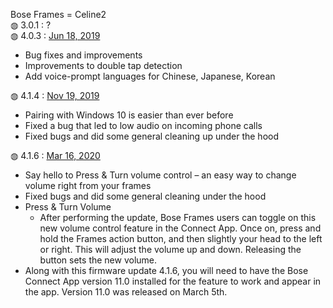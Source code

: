 Bose Frames = Celine2</br>
&#9677; 3.0.1 : ?</br>
&#9677; 4.0.3 : <a href="https://community.bose.com/t5/Bose-Frames/Bose-Frames-Firmware-update-4-0-3-June-18-2019/m-p/214236">Jun 18, 2019</a></br>
<ul>
  <li>Bug fixes and improvements</li>
  <li>Improvements to double tap detection</li>
  <li>Add voice-prompt languages for Chinese, Japanese, Korean</li>
</ul>
&#9677; 4.1.4 : <a href="https://community.bose.com/t5/Bose-Frames/Bose-Frames-Firmware-Update-4-1-4-November-19th/m-p/252487">Nov 19, 2019</a></br>
<ul>
  <li>Pairing with Windows 10 is easier than ever before</li>
  <li>Fixed a bug that led to low audio on incoming phone calls</li>
  <li>Fixed bugs and did some general cleaning up under the hood</li>
</ul>
&#9677; 4.1.6 : <a href="https://community.bose.com/t5/Bose-Frames/Bose-Frames-Firmware-Update-v4-1-6/m-p/280558">Mar 16, 2020</a></br>
<ul>
  <li>Say hello to Press & Turn volume control – an easy way to change volume right from your frames</li>
  <li>Fixed bugs and did some general cleaning under the hood</li>
  <li>Press & Turn Volume
    <ul>
      <li>After performing the update, Bose Frames users can toggle on this new volume control feature in the Connect App. Once on, press and hold the Frames action button, and then slightly your head to the left or right. This will adjust the volume up and down. Releasing the button sets the new volume.</li>
    </ul>    
  </li>
  <li>Along with this firmware update 4.1.6, you will need to have the Bose Connect App version 11.0 installed for the feature to work and appear in the app. Version 11.0 was released on March 5th.</li>
</ul>
